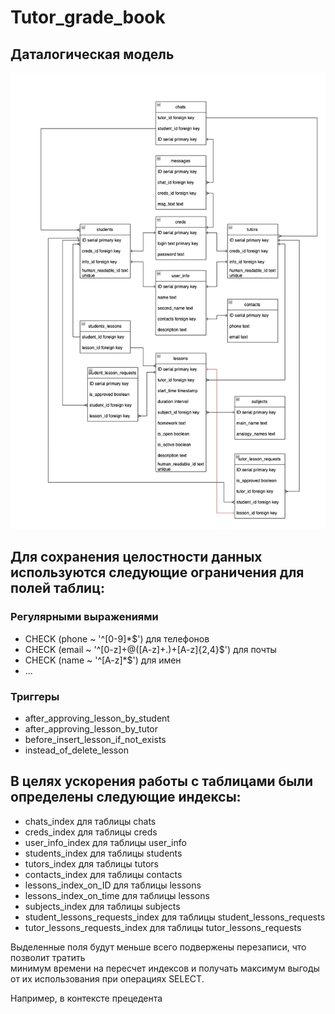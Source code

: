# Tutor_grade_book

## Даталогическая модель

![Снимок экрана 2024-11-06 в 05.36.18.png](%D0%A1%D0%BD%D0%B8%D0%BC%D0%BE%D0%BA%20%D1%8D%D0%BA%D1%80%D0%B0%D0%BD%D0%B0%202024-11-06%20%D0%B2%2005.36.18.png)

## Для сохранения целостности данных используются следующие ограничения для полей таблиц:
### Регулярными выражениями
+ CHECK (phone ~ '^[0-9]*$') для телефонов
+ CHECK (email ~ '^[0-z]+@([A-z]+\.)+[A-z]{2,4}$') для почты
+ CHECK (name ~ '^[A-z]*$') для имен
+ ...
### Триггеры
+ after_approving_lesson_by_student
+ after_approving_lesson_by_tutor
+ before_insert_lesson_if_not_exists
+ instead_of_delete_lesson

## В целях ускорения работы с таблицами были определены следующие индексы:
+ chats_index для таблицы chats
+ creds_index для таблицы creds
+ user_info_index для таблицы user_info
+ students_index для таблицы students
+ tutors_index для таблицы tutors
+ contacts_index для таблицы contacts
+ lessons_index_on_ID для таблицы lessons
+ lessons_index_on_time для таблицы lessons
+ subjects_index для таблицы subjects
+ student_lessons_requests_index для таблицы student_lessons_requests
+ tutor_lessons_requests_index для таблицы tutor_lessons_requests

Выделенные поля будут меньше всего подвержены перезаписи, что позволит тратить \
минимум времени на пересчет индексов и получать максимум выгоды от их использования при операциях SELECT.

Например, в контексте прецедента 